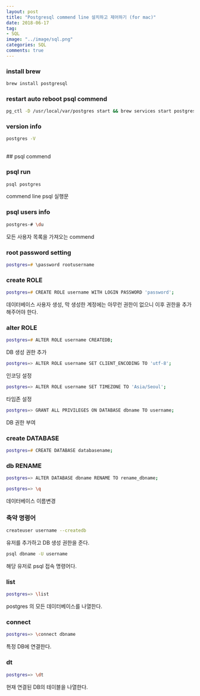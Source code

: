 ```yaml
---
layout: post
title: "Postgresql commend line 설치하고 제어하기 (for mac)"
date: 2018-06-17
tag:
- SQL
image: "../image/sql.png"
categories: SQL
comments: true
---
```

### install brew

```zsh
brew install postgresql
```

### restart auto reboot psql commend

```zsh
pg_ctl -D /usr/local/var/postgres start && brew services start postgresql
```

### version info

```zsh
postgres -V
```
<br>
## psql commend

### psql run

```zsh
psql postgres
```
commend line psql 실행문

### psql users info

```zsh
postgres-# \du
```
모든 사용자 목록을 가져오는 commend

### root password setting
```zsh
postgres=# \password rootusername
```


### create ROLE
```zsh
postgres=# CREATE ROLE username WITH LOGIN PASSWORD 'password';
```
데이터베이스 사용자 생성, 막 생성한 계정에는 아무런 권한이 없으니 이후 권한을 추가해주어야 한다.


### alter ROLE
```zsh
postgres=# ALTER ROLE username CREATEDB;
```
DB 생성 권한 추가

```zsh
postgres=> ALTER ROLE username SET CLIENT_ENCODING TO 'utf-8';
```
인코딩 설정

```zsh
postgres=> ALTER ROLE username SET TIMEZONE TO 'Asia/Seoul';
```
타임존 설정

```zsh
postgres=> GRANT ALL PRIVILEGES ON DATABASE dbname TO username;
```
DB 권한 부여

### create DATABASE
```zsh
postgres=# CREATE DATABASE databasename;
```

### db RENAME
```zsh
postgres=> ALTER DATABASE dbname RENAME TO rename_dbname; 

postgres=> \q
```
데이터베이스 이름변경


### 축약 명령어
```zsh
createuser username --createdb
```
유저를 추가하고 DB 생성 권한을 준다.

```zsh
psql dbname -U username
```
해당 유저로 psql 접속 명령어다.

### list
```zsh
postgres=> \list
```
postgres 의 모든 데이터베이스를 나열한다.

### connect
```zsh
postgres=> \connect dbname
```
특정 DB에 연결한다.

### dt
```zsh
postgres=> \dt
```
현재 연결된 DB의 테이블을 나열한다.